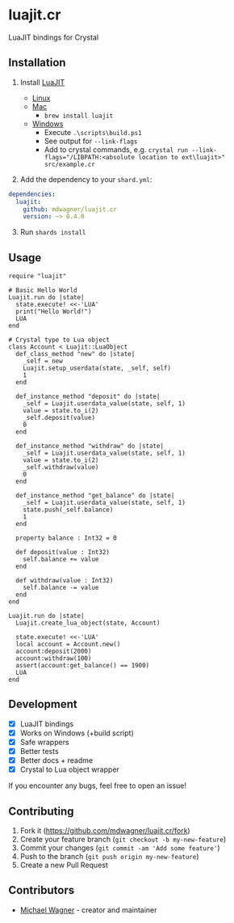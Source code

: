 # luajit.cr

LuaJIT bindings for Crystal

## Installation

1. Install [LuaJIT](https://luajit.org)
    - [Linux](https://www.google.com/search?q=install+luajit+linux)
    - [Mac](https://www.google.com/search?q=install+luajit+mac)
        - `brew install luajit`
    - [Windows](https://www.google.com/search?q=install+luajit+windows)
        - Execute `.\scripts\build.ps1`
        - See output for `--link-flags`
        - Add to crystal commands, e.g. `crystal run --link-flags="/LIBPATH:<absolute location to ext\luajit>" src/example.cr`

2. Add the dependency to your `shard.yml`:

```yaml
dependencies:
  luajit:
    github: mdwagner/luajit.cr
    version: ~> 0.4.0
```

3. Run `shards install`

## Usage

```crystal
require "luajit"

# Basic Hello World
Luajit.run do |state|
  state.execute! <<-'LUA'
  print("Hello World!")
  LUA
end

# Crystal type to Lua object
class Account < Luajit::LuaObject
  def_class_method "new" do |state|
    _self = new
    Luajit.setup_userdata(state, _self, self)
    1
  end

  def_instance_method "deposit" do |state|
    _self = Luajit.userdata_value(state, self, 1)
    value = state.to_i(2)
    _self.deposit(value)
    0
  end

  def_instance_method "withdraw" do |state|
    _self = Luajit.userdata_value(state, self, 1)
    value = state.to_i(2)
    _self.withdraw(value)
    0
  end

  def_instance_method "get_balance" do |state|
    _self = Luajit.userdata_value(state, self, 1)
    state.push(_self.balance)
    1
  end

  property balance : Int32 = 0

  def deposit(value : Int32)
    self.balance += value
  end

  def withdraw(value : Int32)
    self.balance -= value
  end
end

Luajit.run do |state|
  Luajit.create_lua_object(state, Account)

  state.execute! <<-'LUA'
  local account = Account.new()
  account:deposit(2000)
  account:withdraw(100)
  assert(account:get_balance() == 1900)
  LUA
end
```

## Development

- [x] LuaJIT bindings
- [x] Works on Windows (+build script)
- [x] Safe wrappers
- [x] Better tests
- [x] Better docs + readme
- [x] Crystal to Lua object wrapper

If you encounter any bugs, feel free to open an issue!

## Contributing

1. Fork it (<https://github.com/mdwagner/luajit.cr/fork>)
2. Create your feature branch (`git checkout -b my-new-feature`)
3. Commit your changes (`git commit -am 'Add some feature'`)
4. Push to the branch (`git push origin my-new-feature`)
5. Create a new Pull Request

## Contributors

- [Michael Wagner](https://github.com/mdwagner) - creator and maintainer
